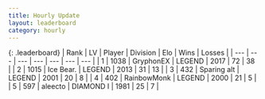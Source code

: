```yaml
---
title: Hourly Update
layout: leaderboard
category: hourly
---
```


{: .leaderboard}
| Rank | LV | Player | Division | Elo | Wins | Losses |
| --- | --- | --- | --- | --- | --- | --- |
| <span data-change="0">1</span> | 1038 | <span title="ID: 315148">GryphonEX</span> | LEGEND | <span data-change="0">2017</span> | <span data-change="0">72</span> | <span data-change="0">38</span> |
| <span data-change="0">2</span> | 1015 | <span title="ID: 417840">Ice Bear.</span> | LEGEND | <span data-change="0">2013</span> | <span data-change="0">31</span> | <span data-change="0">13</span> |
| <span data-change="0">3</span> | 432 | <span title="ID: 382502">Sparing alt</span> | LEGEND | <span data-change="0">2001</span> | <span data-change="0">20</span> | <span data-change="0">8</span> |
| <span data-change="0">4</span> | 402 | <span title="ID: 374807">RainbowMonk</span> | LEGEND | <span data-change="0">2000</span> | <span data-change="0">21</span> | <span data-change="0">5</span> |
| <span data-change="0">5</span> | 597 | <span title="ID: 310120">aleecto</span> | DIAMOND I | <span data-change="-1">1981</span> | <span data-change="6">25</span> | <span data-change="4">7</span> |